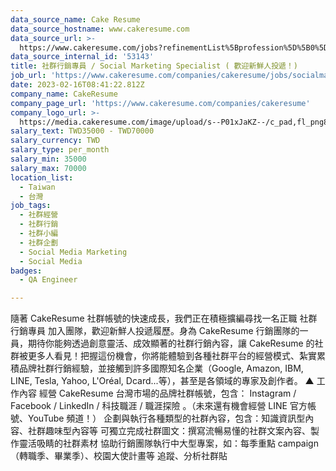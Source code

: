 ```yaml
---
data_source_name: Cake Resume
data_source_hostname: www.cakeresume.com
data_source_url: >-
  https://www.cakeresume.com/jobs?refinementList%5Bprofession%5D%5B0%5D=engineering_qa-engineer&refinementList%5Bsalary_type%5D=per_month&refinementList%5Bsalary_currency%5D=TWD&range%5Bsalary_range%5D%5Bmax%5D=600000
data_source_internal_id: '53143'
title: 社群行銷專員 / Social Marketing Specialist ( 歡迎新鮮人投遞！)
job_url: 'https://www.cakeresume.com/companies/cakeresume/jobs/socialmarketingspecialist'
date: 2023-02-16T08:41:22.812Z
company_name: CakeResume
company_page_url: 'https://www.cakeresume.com/companies/cakeresume'
company_logo_url: >-
  https://media.cakeresume.com/image/upload/s--P01xJaKZ--/c_pad,fl_png8,h_200,w_200/v1586508643/page_2_logo_1468389599.png
salary_text: TWD35000 - TWD70000
salary_currency: TWD
salary_type: per_month
salary_min: 35000
salary_max: 70000
location_list:
  - Taiwan
  - 台灣
job_tags:
  - 社群經營
  - 社群行銷
  - 社群小編
  - 社群企劃
  - Social Media Marketing
  - Social Media
badges:
  - QA Engineer

---
```


隨著 CakeResume 社群帳號的快速成長，我們正在積極擴編尋找一名正職 社群行銷專員 加入團隊，歡迎新鮮人投遞履歷。身為 CakeResume 行銷團隊的一員，期待你能夠透過創意靈活、成效顯著的社群行銷內容，讓 CakeResume 的社群被更多人看見！把握這份機會，你將能體驗到各種社群平台的經營模式、紮實累積品牌社群行銷經驗，並接觸到許多國際知名企業（Google, Amazon, IBM, LINE, Tesla, Yahoo, L'Oréal, Dcard...等），甚至是各領域的專家及創作者。 ▲ 工作內容 經營 CakeResume 台灣市場的品牌社群帳號，包含： Instagram / Facebook / LinkedIn / 科技職涯 / 職涯探險 。（未來還有機會經營 LINE 官方帳號、YouTube 頻道！） 企劃與執行各種類型的社群內容，包含：知識資訊型內容、社群趣味型內容等 可獨立完成社群圖文：撰寫流暢易懂的社群文案內容、製作靈活吸睛的社群素材 協助行銷團隊執行中大型專案，如：每季重點 campaign（轉職季、畢業季）、校園大使計畫等 追蹤、分析社群貼
